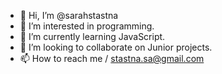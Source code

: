 - 👋 Hi, I’m @sarahstastna
- 👀 I’m interested in programming.   
- 🌱 I’m currently learning JavaScript.
- 💞️ I’m looking to collaborate on Junior projects.  
- 📫 How to reach me / stastna.sa@gmail.com

<!---
sarahstastna/sarahstastna is a ✨ special ✨ repository because its `README.md` (this file) appears on your GitHub profile.
You can click the Preview link to take a look at your changes.
--->
